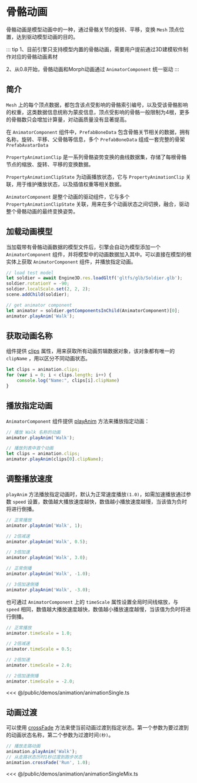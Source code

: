# 骨骼动画
骨骼动画是模型动画中的一种，通过骨骼关节的旋转、平移，变换 `Mesh` 顶点位置，达到驱动模型动画的目的。

::: tip
1、目前引擎只支持模型内置的骨骼动画，需要用户提前通过3D建模软件制作对应的骨骼动画素材

2、从0.8开始，骨骼动画和Morph动画通过 `AnimatorComponent` 统一驱动
:::

## 简介
`Mesh` 上的每个顶点数据，都包含该点受影响的骨骼索引编号，以及受该骨骼影响的权重，这类数据信息统称为蒙皮信息，顶点受影响的骨骼一般限制为4根，更多的骨骼数只会增加计算量，对动画质量没有显著提高。

在 `AnimatorComponent` 组件中，`PrefabBoneData` 包含骨骼关节相关的数据，拥有名称，旋转、平移、父骨骼等信息，多个 `PrefabBoneData` 组成一套完整的骨架 `PrefabAvatarData`

`PropertyAnimationClip` 是一系列骨骼姿势变换的曲线数据集，存储了每根骨骼节点的缩放、旋转、平移的变换数据。

`PropertyAnimationClipState` 为动画播放状态，它与 `PropertyAnimationClip` 关联，用于维护播放状态，以及插值权重等相关数据。

`AnimatorComponent` 是整个动画的驱动组件，它与多个 `PropertyAnimationClipState` 关联，用来在多个动画状态之间切换，融合，驱动整个骨骼动画的最终变换姿势。


## 加载动画模型
当加载带有骨骼动画数据的模型文件后，引擎会自动为模型添加一个 `AnimatorComponent` 组件，并将模型中的动画数据加入其中。可以直接在模型的根实体上获取 `AnimatorComponent` 组件，并播放指定动画。
```ts
// load test model
let soldier = await Engine3D.res.loadGltf('gltfs/glb/Soldier.glb');
soldier.rotationY = -90;
soldier.localScale.set(2, 2, 2);
scene.addChild(soldier);

// get animator component
let animator = soldier.getComponentsInChild(AnimatorComponent)[0];
animator.playAnim('Walk');
```

## 获取动画名称
组件提供 [clips](/api/classes/AnimatorComponent#clips) 属性，用来获取所有动画剪辑数据对象，该对象都有唯一的 `clipName` ，用以区分不同动画状态。
```ts
let clips = animation.clips;
for (var i = 0; i < clips.length; i++) {
    console.log("Name:", clips[i].clipName)
}
```

## 播放指定动画
`AnimatorComponent` 组件提供 [playAnim](/api/classes/AnimatorComponent#playAnim) 方法来播放指定动画：
```ts
// 播放 Walk 名称的动画
animator.playAnim('Walk');

// 播放列表中首个动画
let clips = animation.clips;
animator.playAnim(clips[0].clipName);
```

## 调整播放速度
`playAnim` 方法播放指定动画时，默认为正常速度播放`(1.0)`，如需加速播放通过参数 `speed` 设置，数值越大播放速度越快，数值越小播放速度越慢，当该值为负时将进行倒播。
```ts
// 正常播放
animator.playAnim('Walk', 1);

// 2倍减速
animator.playAnim('Walk', 0.5);

// 3倍加速
animator.playAnim('Walk', 3.0);

// 正常倒播
animator.playAnim('Walk', -1.0);

// 3倍加速倒播
animator.playAnim('Walk', -3.0);
```

也可通过 `AnimatorComponent` 上的 `timeScale` 属性设置全局时间线缩放，与 `speed` 相同，数值越大播放速度越快，数值越小播放速度越慢，当该值为负时将进行倒播。
```ts
// 正常播放
animator.timeScale = 1.0;

// 2倍减速
animator.timeScale = 0.5;

// 2倍加速
animator.timeScale = 2.0;

// 2倍加速倒播
animator.timeScale = -2.0;
```

<Demo :height="500" src="/demos/animation/animationSingle.ts"></Demo>

<<< @/public/demos/animation/animationSingle.ts
<!--  
## 添加动画剪辑
一般情况动画师都会给模型独立制作动画剪辑，每个动画剪辑拥有一个唯一名称，但也有全部动画状态做在同一个动画剪辑中的情况。例如一个包含`待机`、`走`、`跑`等状态的动画剪辑，通过不同时间段区分，比如 0~1s 为待机、1~3s为走路、3~6s为跑步。为了方便状态切换，可以在引擎中通过指定的动画剪辑创建多个子状态，并通过 [addAnimationClip](/api/classes/AnimatorComponent#addanimationclip) 方法添加到控制器中，例如：
```ts
// 获取首个动画剪辑数据对象
let clip = animator.clips[0];

// 裁剪并创建新的动画剪辑数据对象（截取待机动画）
animator.addAnimationClip(clip.createSubClip('Idel', 0, 1.0))

// 裁剪并创建新的动画剪辑数据对象（截取走路动画）
animator.addAnimationClip(clip.createSubClip('Walk', 1.0, 3.0))

// 裁剪并创建新的动画剪辑数据对象（截取跑步动画）
animator.addAnimationClip(clip.createSubClip('Run', 3.0, 6.0))
``` -->
<!-- 
## 获取动画状态
可以使用 [currName](/api/classes/AnimatorComponent#currname) 属性来获取当前正在播放的动画名称，如需获取更详细的播放状态信息，可以通过 [getAnimationClipState](/api/classes/AnimatorComponent#getanimationclipstate) 方法获取：
```ts
// 获取当前在播放的动画名称
var currentPlayName = animator.currName;

// 获取当前在播放的动画剪辑状态;
const currentState = animator.getAnimationClipState(animator.currName);
``` -->
<!-- 
## 设置动画循环
加载的动画剪辑默认状态为循环播放，可通过 [setAnimIsLoop](/api/classes/AnimatorComponent#setanimisloop) 方法设置是否循环：
```ts
// 设置死亡动画为单次播放(不循环播放)
animation.setAnimIsLoop('death', false);
// 播放死亡动画
animation.playAnim('death');
```
也可直接修改 `SkeletonAnimationClipState` 的 `loop` 属性：
```ts
// 获取死亡动画的 SkeletonAnimationClipState 对象
var deathClipState = animation.getAnimationClipState('death');
// 设置死亡动画为单次播放(不循环播放)
deathClipState.loop = false;
// 播放死亡动画
animation.playAnim('death');
``` -->

## 动画过渡
可以使用 [crossFade](/api/classes/AnimatorComponent#crossFade) 方法来使当前动画过渡到指定状态。第一个参数为要过渡到的动画状态名称，第二个参数为过渡时间`(秒)`。
```ts
// 播放走路动画
animation.playAnim('Walk');
// 从走路状态历时1秒过度到跑步状态
animation.crossFade('Run', 1.0);
```

<Demo :height="500" src="/demos/animation/animationSingleMix.ts"></Demo>

<<< @/public/demos/animation/animationSingleMix.ts
<!--  
## 动画事件
可以通过 `SkeletonAnimationClip` 上的 `addEvent` 方法为 `clip` 添加事件点，该方法接受两个参数，第一个为事件名称，第二个为触发时刻(秒)，当 `clip` 动画播放到指定时刻时，将触发事件：
```ts
// 获取指定名称的clip
const runClip = animation.getAnimationClip("Run");

// 在 0.0 秒时刻添加一个名称为 BeginRun 的事件
runClip.addEvent("BeginRun", 0);

// 在末尾时刻添加一个名称为 EndRun 的事件
runClip.addEvent("EndRun", runClip.totalTime);

// 添加 BeginRun 事件监听
animation.events.addEventListener("BeginRun", (e: AnimationEvent) => {
    console.log("Run-Begin", e.skeletonAnimation.getAnimationClipState('Run').time)
}, this);

// 添加 EndRun 事件监听
animation.events.addEventListener("EndRun", (e: AnimationEvent) => {
    console.log("Run-End:", e.skeletonAnimation.getAnimationClipState('Run').time)
    e.skeletonAnimation.crossFade("Idle", 0.5);
}, this);
```
<Demo :height="500" src="/demos/animation/animationSingleEvent.ts"></Demo>

<<< @/public/demos/animation/animationSingleEvent.ts
  -->
